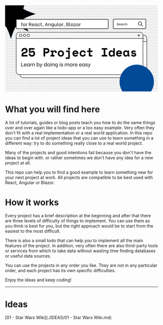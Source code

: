 ![](1.png)

# What you will find here
A lot of tutorials, guides or blog posts teach you how to do the same things over and over again like a todo-app or a too easy example.
Very often they don't fit with a real implementation or a real world application.
In this repo you can find a lot of project ideas that you can use to learn something in a different way: try to do something really close to a real world project.

Many of the projects and good intentions fail because you don't have the ideas to begin with. or rather sometimes we don't have any idea for a new project at all.

This repo can help you to find a good example to learn something new for your next project at work.
All projects are compatible to be best used with React, Angular or Blazor.

# How it works
Every project has a brief description at the beginning and after that there are three levels of difficulty of things to implement.
You can use them as you think is best for you, but the right approach would be to start from the easiest to the most difficult.

There is also a small todo that can help you to implement all the main features of the project.
In addition, very often there are also third-party tools or services from which to take data without wasting time finding databases or useful data sources.

You can use the projects in any order you like.
They are not in any particular order, and each project has its own specific difficulties.

Enjoy the ideas and keep coding!

---

# Ideas

[01 - Star Wars Wiki](./IDEAS/01 - Star Wars Wiki.md)
